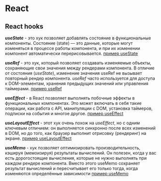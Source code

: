 # React

## React hooks

***useState*** - это хук позволяет добавлять состояние в функциональные компоненты. Состояние (state) — это данные,
которые могут изменяться в процессе работы компонента, и при их изменении компонент автоматически перерисовывается.
[пример useState](./exemple/useState.md)

***useRef*** - это хук, который позволяет создавать изменяемые объекты, сохраняющие свои значения между рендерами
компонента. В отличие от состояния (*useState*), изменение значения useRef не вызывает повторный рендер компонента.
*useRef*
часто используется для доступа к DOM-элементам, хранения предыдущих значений или управления таймерами.
[пример useRef](./exemple/useRef.md)

***useEffect*** - в React позволяет выполнять побочные эффекты в функциональных компонентах. Это может включать в себя
такие
операции, как работа с API, манипуляции с DOM, установка таймеров, подписки на события и многое
другое. [пример useEffect](./exemple/useEffect.md)

***useLayoutEffect*** - этот хук очень похож на *useEffect*, но с одним ключевым отличием: он выполняется синхронно 
после 
всех изменений в DOM, но до того, как браузер выполнит отрисовку (рендеринг) на экране.   [пример useLayoutEffect](./exemple/useLayoutEffect.md)

***useMemo*** - хук позволяет оптимизировать производительность, кэшируя (мемоизируя) результаты вычислений. Он 
полезен, когда у вас есть дорогостоящие вычисления, которые не нужно выполнять при каждом рендере компонента. Вместо этого useMemo сохраняет результат вычислений и пересчитывает его только тогда, когда изменяются определённые зависимости [пример useMemo](./exemple/useMemo.md)


